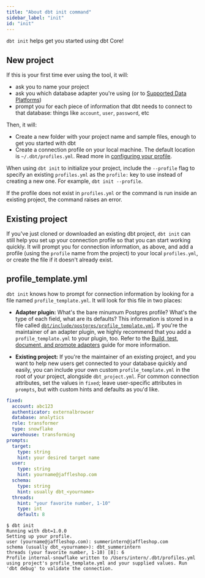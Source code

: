 ```yaml
---
title: "About dbt init command"
sidebar_label: "init"
id: "init"
---
```


`dbt init` helps get you started using dbt Core!

## New project

If this is your first time ever using the tool, it will:
- ask you to name your project
- ask you which database adapter you're using (or to [Supported Data Platforms](/docs/supported-data-platforms))
- prompt you for each piece of information that dbt needs to connect to that database: things like `account`, `user`, `password`, etc

Then, it will:
- Create a new folder with your project name and sample files, enough to get you started with dbt
- Create a connection profile on your local machine. The default location is `~/.dbt/profiles.yml`. Read more in [configuring your profile](/docs/core/connect-data-platform/connection-profiles).

<VersionBlock firstVersion="1.7">

When using `dbt init` to initialize your project, include the `--profile` flag to specify an existing `profiles.yml` as the `profile:` key to use instead of creating a new one. For example, `dbt init --profile`.



If the profile does not exist in `profiles.yml` or the command is run inside an existing project, the command raises an error.

</VersionBlock>

## Existing project

If you've just cloned or downloaded an existing dbt project, `dbt init` can still help you set up your connection profile so that you can start working quickly. It will prompt you for connection information, as above, and add a profile (using the `profile` name from the project) to your local `profiles.yml`, or create the file if it doesn't already exist.


## profile_template.yml

`dbt init` knows how to prompt for connection information by looking for a file named `profile_template.yml`. It will look for this file in two places:

- **Adapter plugin:** What's the bare minumum Postgres profile? What's the type of each field, what are its defaults? This information is stored in a file called [`dbt/include/postgres/profile_template.yml`](https://github.com/dbt-labs/dbt-core/blob/main/plugins/postgres/dbt/include/postgres/profile_template.yml). If you're the maintainer of an adapter plugin, we highly recommend that you add a `profile_template.yml` to your plugin, too. Refer to the [Build, test, document, and promote adapters](/guides/adapter-creation) guide for more information.

- **Existing project:** If you're the maintainer of an existing project, and you want to help new users get connected to your database quickly and easily, you can include your own custom `profile_template.yml` in the root of your project, alongside `dbt_project.yml`. For common connection attributes, set the values in `fixed`; leave user-specific attributes in `prompts`, but with custom hints and defaults as you'd like.

<VersionBlock firstVersion="1.2">

<File name='profile_template.yml'>

```yml
fixed:
  account: abc123
  authenticator: externalbrowser
  database: analytics
  role: transformer
  type: snowflake
  warehouse: transforming
prompts:
  target:
    type: string
    hint: your desired target name
  user:
    type: string
    hint: yourname@jaffleshop.com
  schema:
    type: string
    hint: usually dbt_<yourname>
  threads:
    hint: "your favorite number, 1-10"
    type: int
    default: 8
```

</File>

</VersionBlock>

```
$ dbt init
Running with dbt=1.0.0
Setting up your profile.
user (yourname@jaffleshop.com): summerintern@jaffleshop.com
schema (usually dbt_<yourname>): dbt_summerintern
threads (your favorite number, 1-10) [8]: 6
Profile internal-snowflake written to /Users/intern/.dbt/profiles.yml using project's profile_template.yml and your supplied values. Run 'dbt debug' to validate the connection.
```
